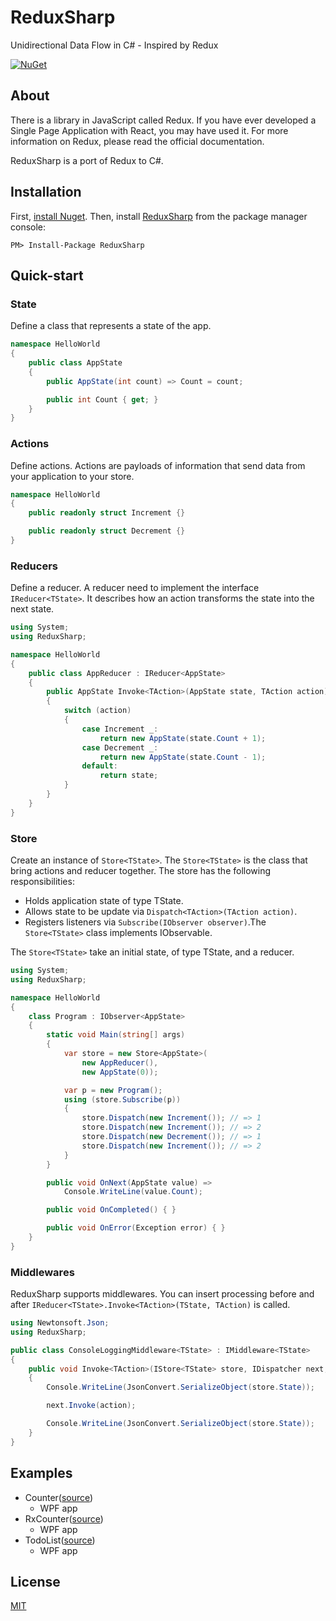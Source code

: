 # ReduxSharp

Unidirectional Data Flow in C# - Inspired by Redux

[![NuGet](https://img.shields.io/nuget/v/ReduxSharp.svg?maxAge=3600)](https://www.nuget.org/packages/ReduxSharp/)


## About

There is a library in JavaScript called Redux. 
If you have ever developed a Single Page Application with React, you may have used it.
For more information on Redux, please read the official documentation.

ReduxSharp is a port of Redux to C#.


## Installation

First, [install Nuget](http://docs.nuget.org/docs/start-here/installing-nuget).
Then, install [ReduxSharp](http://www.nuget.org/packages/ReduxSharp) from the package manager console:

```
PM> Install-Package ReduxSharp
```


## Quick-start

### State

Define a class that represents a state of the app.

```cs
namespace HelloWorld
{
    public class AppState
    {
        public AppState(int count) => Count = count;

        public int Count { get; }
    }
}
```

### Actions

Define actions.
Actions are payloads of information that send data from your application to your store.

```cs
namespace HelloWorld
{
    public readonly struct Increment {}

    public readonly struct Decrement {}
}
```

### Reducers

Define a reducer.
A reducer need to implement the interface `IReducer<TState>`.
It describes how an action transforms the state into the next state.

```cs
using System;
using ReduxSharp;

namespace HelloWorld
{
    public class AppReducer : IReducer<AppState>
    {
        public AppState Invoke<TAction>(AppState state, TAction action)
        {
            switch (action)
            {
                case Increment _:
                    return new AppState(state.Count + 1);
                case Decrement _:
                    return new AppState(state.Count - 1);
                default:
                    return state;
            }
        }
    }
}
```

### Store

Create an instance of `Store<TState>`.
The `Store<TState>` is the class that bring actions and reducer together.
The store has the following responsibilities:

- Holds application state of type TState.
- Allows state to be update via `Dispatch<TAction>(TAction action)`.
- Registers listeners via `Subscribe(IObserver observer)`.The `Store<TState>` class implements IObservable.

The `Store<TState>` take an initial state, of type TState, and a reducer.

```c#
using System;
using ReduxSharp;

namespace HelloWorld
{
    class Program : IObserver<AppState>
    {
        static void Main(string[] args)
        {
            var store = new Store<AppState>(
                new AppReducer(),
                new AppState(0));

            var p = new Program();
            using (store.Subscribe(p))
            {
                store.Dispatch(new Increment()); // => 1
                store.Dispatch(new Increment()); // => 2
                store.Dispatch(new Decrement()); // => 1
                store.Dispatch(new Increment()); // => 2
            }
        }

        public void OnNext(AppState value) =>
            Console.WriteLine(value.Count);

        public void OnCompleted() { }

        public void OnError(Exception error) { }
    } 
}
```


### Middlewares

ReduxSharp supports middlewares.
You can insert processing before and after `IReducer<TState>.Invoke<TAction>(TState, TAction)` is called.

```cs
using Newtonsoft.Json;
using ReduxSharp;

public class ConsoleLoggingMiddleware<TState> : IMiddleware<TState>
{
    public void Invoke<TAction>(IStore<TState> store, IDispatcher next, TAction action)
    {
        Console.WriteLine(JsonConvert.SerializeObject(store.State));

        next.Invoke(action);

        Console.WriteLine(JsonConvert.SerializeObject(store.State));
    }
}
```


## Examples

- Counter([source](https://github.com/tnakamura/ReduxSharp/blob/master/examples/Counter))
  - WPF app 
- RxCounter([source](https://github.com/tnakamura/ReduxSharp/blob/master/examples/RxCounter))
  - WPF app 
- TodoList([source](https://github.com/tnakamura/ReduxSharp/blob/master/examples/TodoList))
  - WPF app 

## License

[MIT](https://opensource.org/licenses/MIT)


